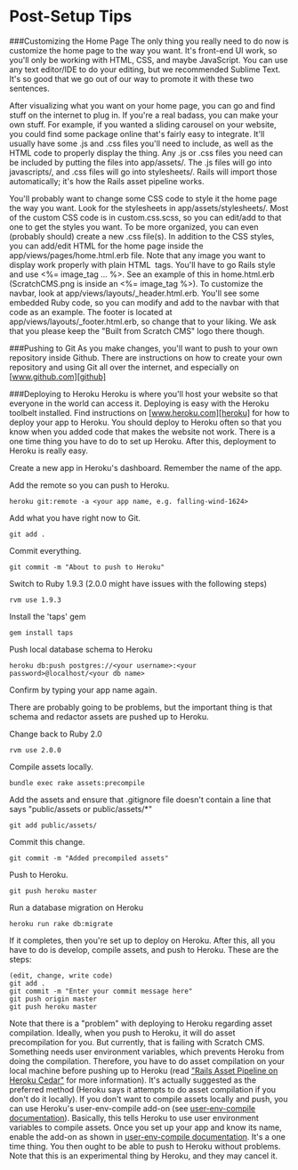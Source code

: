 Post-Setup Tips
===============

###Customizing the Home Page
The only thing you really need to do now is customize the home page to the way you want. It's front-end UI work, so you'll only be working with HTML, CSS, and maybe JavaScript. You can use any text editor/IDE to do your editing, but we recommended Sublime Text. It's so good that we go out of our way to promote it with these two sentences.

After visualizing what you want on your home page, you can go and find stuff on the internet to plug in. If you're a real badass, you can make your own stuff. For example, if you wanted a sliding carousel on your website, you could find some package online that's fairly easy to integrate. It'll usually have some .js and .css files you'll need to include, as well as the HTML code to properly display the thing. Any .js or .css files you need can be included by putting the files into app/assets/. The .js files will go into javascripts/, and .css files will go into stylesheets/. Rails will import those automatically; it's how the Rails asset pipeline works.

You'll probably want to change some CSS code to style it the home page the way you want. Look for the stylesheets in app/assets/stylesheets/. Most of the custom CSS code is in custom.css.scss, so you can edit/add to that one to get the styles you want. To be more organized, you can even (probably should) create a new .css file(s). In addition to the CSS styles, you can add/edit HTML for the home page inside the app/views/pages/home.html.erb file. Note that any image you want to display work properly with plain HTML <img> tags. You'll have to go Rails style and use <%= image_tag ... %>. See an example of this in home.html.erb (ScratchCMS.png is inside an <%= image_tag %>). To customize the navbar, look at app/views/layouts/_header.html.erb. You'll see some embedded Ruby code, so you can modify and add to the navbar with that code as an example. The footer is located at app/views/layouts/_footer.html.erb, so change that to your liking. We ask that you please keep the "Built from Scratch CMS" logo there though.

###Pushing to Git
As you make changes, you'll want to push to your own repository inside Github. There are instructions on how to create your own repository and using Git all over the internet, and especially on [www.github.com][github]

###Deploying to Heroku
Heroku is where you'll host your website so that everyone in the world can access it. Deploying is easy with the Heroku toolbelt installed. Find instructions on [www.heroku.com][heroku] for how to deploy your app to Heroku. You should deploy to Heroku often so that you know when you added code that makes the website not work. There is a one time thing you have to do to set up Heroku. After this, deployment to Heroku is really easy.

Create a new app in Heroku's dashboard. Remember the name of the app.

Add the remote so you can push to Heroku.

	heroku git:remote -a <your app name, e.g. falling-wind-1624>

Add what you have right now to Git.

	git add .

Commit everything.

	git commit -m "About to push to Heroku"

Switch to Ruby 1.9.3 (2.0.0 might have issues with the following steps)

	rvm use 1.9.3

Install the 'taps' gem

	gem install taps

Push local database schema to Heroku

	heroku db:push postgres://<your username>:<your password>@localhost/<your db name>

Confirm by typing your app name again.

There are probably going to be problems, but the important thing is that schema and redactor assets are pushed up to Heroku.

Change back to Ruby 2.0

	rvm use 2.0.0

Compile assets locally.

	bundle exec rake assets:precompile

Add the assets and ensure that .gitignore file doesn't contain a line that says "public/assets or public/assets/*"

	git add public/assets/

Commit this change.

	git commit -m "Added precompiled assets"

Push to Heroku.

	git push heroku master

Run a database migration on Heroku

	heroku run rake db:migrate

If it completes, then you're set up to deploy on Heroku. After this, all you have to do is develop, compile assets, and push to Heroku. These are the steps:

	(edit, change, write code)
	git add .
	git commit -m "Enter your commit message here"
	git push origin master
	git push heroku master

Note that there is a "problem" with deploying to Heroku regarding asset compilation. Ideally, when you push to Heroku, it will do asset precompilation for you. But currently, that is failing with Scratch CMS. Something needs user environment variables, which prevents Heroku from doing the compilation. Therefore, you have to do asset compilation on your local machine before pushing up to Heroku (read ["Rails Asset Pipeline on Heroku Cedar"][assetpipeline] for more information). It's actually suggested as the preferred method (Heroku says it attempts to do asset compilation if you don't do it locally). If you don't want to compile assets locally and push, you can use Heroku's user-env-compile add-on (see [user-env-compile documentation][user-env-compile]). Basically, this tells Heroku to use user environment variables to compile assets. Once you set up your app and know its name, enable the add-on as shown in [user-env-compile documentation][user-env-compile]. It's a one time thing. You then ought to be able to push to Heroku without problems. Note that this is an experimental thing by Heroku, and they may cancel it.

[github]: http://www.github.com
[heroku]: http://www.heroku.com
[assetpipeline]: https://devcenter.heroku.com/articles/rails-asset-pipeline
[user-env-compile]: https://devcenter.heroku.com/articles/labs-user-env-compile
